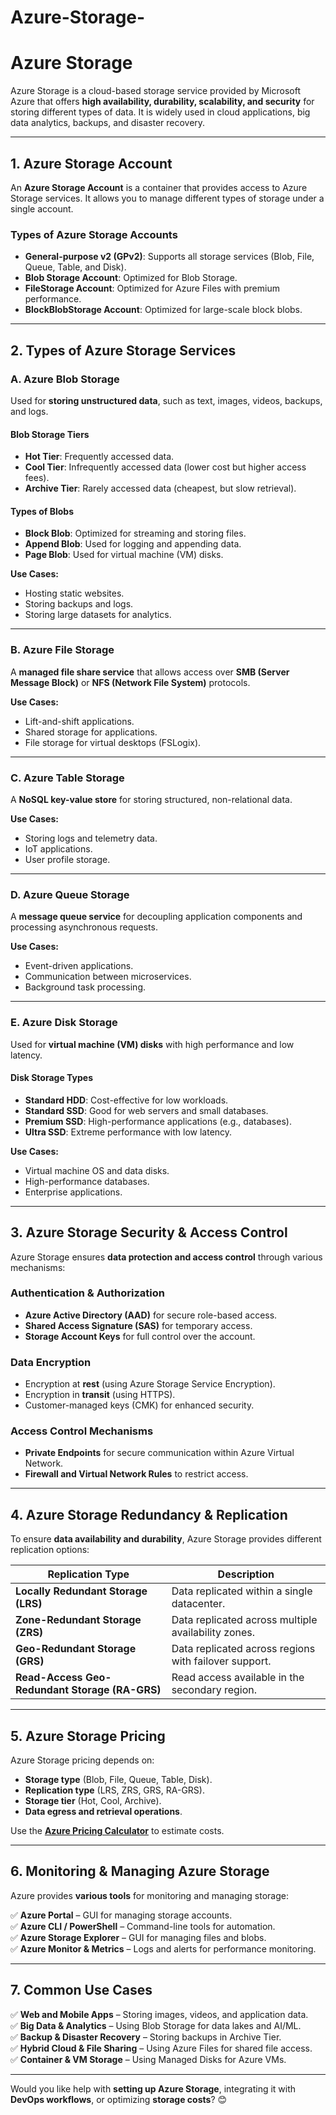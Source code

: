 # Azure-Storage-


# Azure Storage

Azure Storage is a cloud-based storage service provided by Microsoft Azure that offers **high availability, durability, scalability, and security** for storing different types of data. It is widely used in cloud applications, big data analytics, backups, and disaster recovery.

---

## 1. Azure Storage Account
An **Azure Storage Account** is a container that provides access to Azure Storage services. It allows you to manage different types of storage under a single account.

### Types of Azure Storage Accounts
- **General-purpose v2 (GPv2)**: Supports all storage services (Blob, File, Queue, Table, and Disk).
- **Blob Storage Account**: Optimized for Blob Storage.
- **FileStorage Account**: Optimized for Azure Files with premium performance.
- **BlockBlobStorage Account**: Optimized for large-scale block blobs.

---

## 2. Types of Azure Storage Services

### A. Azure Blob Storage
Used for **storing unstructured data**, such as text, images, videos, backups, and logs.

#### Blob Storage Tiers
- **Hot Tier**: Frequently accessed data.
- **Cool Tier**: Infrequently accessed data (lower cost but higher access fees).
- **Archive Tier**: Rarely accessed data (cheapest, but slow retrieval).

#### Types of Blobs
- **Block Blob**: Optimized for streaming and storing files.
- **Append Blob**: Used for logging and appending data.
- **Page Blob**: Used for virtual machine (VM) disks.

**Use Cases:**
- Hosting static websites.
- Storing backups and logs.
- Storing large datasets for analytics.

---

### B. Azure File Storage
A **managed file share service** that allows access over **SMB (Server Message Block)** or **NFS (Network File System)** protocols.

**Use Cases:**
- Lift-and-shift applications.
- Shared storage for applications.
- File storage for virtual desktops (FSLogix).

---

### C. Azure Table Storage
A **NoSQL key-value store** for storing structured, non-relational data.

**Use Cases:**
- Storing logs and telemetry data.
- IoT applications.
- User profile storage.

---

### D. Azure Queue Storage
A **message queue service** for decoupling application components and processing asynchronous requests.

**Use Cases:**
- Event-driven applications.
- Communication between microservices.
- Background task processing.

---

### E. Azure Disk Storage
Used for **virtual machine (VM) disks** with high performance and low latency.

#### Disk Storage Types
- **Standard HDD**: Cost-effective for low workloads.
- **Standard SSD**: Good for web servers and small databases.
- **Premium SSD**: High-performance applications (e.g., databases).
- **Ultra SSD**: Extreme performance with low latency.

**Use Cases:**
- Virtual machine OS and data disks.
- High-performance databases.
- Enterprise applications.

---

## 3. Azure Storage Security & Access Control
Azure Storage ensures **data protection and access control** through various mechanisms:

### Authentication & Authorization
- **Azure Active Directory (AAD)** for secure role-based access.
- **Shared Access Signature (SAS)** for temporary access.
- **Storage Account Keys** for full control over the account.

### Data Encryption
- Encryption at **rest** (using Azure Storage Service Encryption).
- Encryption in **transit** (using HTTPS).
- Customer-managed keys (CMK) for enhanced security.

### Access Control Mechanisms
- **Private Endpoints** for secure communication within Azure Virtual Network.
- **Firewall and Virtual Network Rules** to restrict access.

---

## 4. Azure Storage Redundancy & Replication
To ensure **data availability and durability**, Azure Storage provides different replication options:

| Replication Type | Description |
|-----------------|-------------|
| **Locally Redundant Storage (LRS)** | Data replicated within a single datacenter. |
| **Zone-Redundant Storage (ZRS)** | Data replicated across multiple availability zones. |
| **Geo-Redundant Storage (GRS)** | Data replicated across regions with failover support. |
| **Read-Access Geo-Redundant Storage (RA-GRS)** | Read access available in the secondary region. |

---

## 5. Azure Storage Pricing
Azure Storage pricing depends on:
- **Storage type** (Blob, File, Queue, Table, Disk).
- **Replication type** (LRS, ZRS, GRS, RA-GRS).
- **Storage tier** (Hot, Cool, Archive).
- **Data egress and retrieval operations**.

Use the **[Azure Pricing Calculator](https://azure.microsoft.com/en-in/pricing/calculator/)** to estimate costs.

---

## 6. Monitoring & Managing Azure Storage
Azure provides **various tools** for monitoring and managing storage:

✅ **Azure Portal** – GUI for managing storage accounts.  
✅ **Azure CLI / PowerShell** – Command-line tools for automation.  
✅ **Azure Storage Explorer** – GUI for managing files and blobs.  
✅ **Azure Monitor & Metrics** – Logs and alerts for performance monitoring.

---

## 7. Common Use Cases
✅ **Web and Mobile Apps** – Storing images, videos, and application data.  
✅ **Big Data & Analytics** – Using Blob Storage for data lakes and AI/ML.  
✅ **Backup & Disaster Recovery** – Storing backups in Archive Tier.  
✅ **Hybrid Cloud & File Sharing** – Using Azure Files for shared file access.  
✅ **Container & VM Storage** – Using Managed Disks for Azure VMs.  

---

Would you like help with **setting up Azure Storage**, integrating it with **DevOps workflows**, or optimizing **storage costs**? 😊
